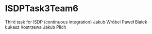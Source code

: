 # ISDPTask3Team6

Third task for ISDP (continuous integration)
Jakub Wróbel
Paweł Białek
Łukasz Kostrzewa
Jakub Plich
